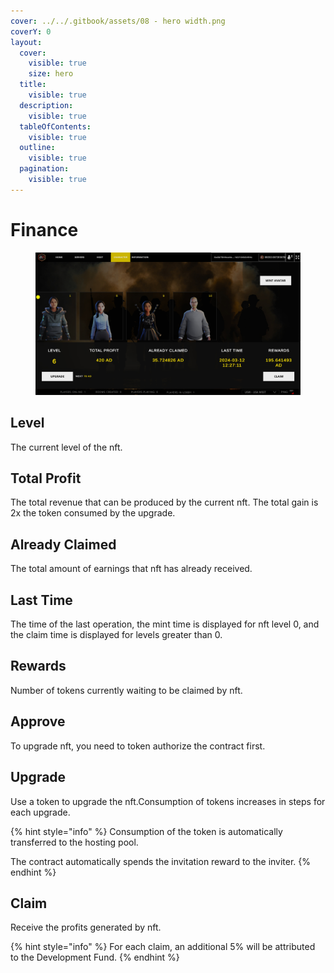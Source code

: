```yaml
---
cover: ../../.gitbook/assets/08 - hero width.png
coverY: 0
layout:
  cover:
    visible: true
    size: hero
  title:
    visible: true
  description:
    visible: true
  tableOfContents:
    visible: true
  outline:
    visible: true
  pagination:
    visible: true
---
```


# Finance

<figure><img src="../../.gitbook/assets/characterbasicfi.png" alt=""><figcaption></figcaption></figure>

## Level

The current level of the nft.

## Total Profit

The total revenue that can be produced by the current nft. The total gain is 2x the token consumed by the upgrade.

## Already Claimed

The total amount of earnings that nft has already received.

## Last Time

The time of the last operation, the mint time is displayed for nft level 0, and the claim time is displayed for levels greater than 0.

## Rewards

Number of tokens currently waiting to be claimed by nft.

## Approve

To upgrade nft, you need to token authorize the contract first.

## Upgrade

Use a token to upgrade the nft.Consumption of tokens increases in steps for each upgrade.

{% hint style="info" %}
Consumption of the token is automatically transferred to the hosting pool.

The contract automatically spends the invitation reward to the inviter.
{% endhint %}

## Claim

Receive the profits generated by nft.

{% hint style="info" %}
For each claim, an additional 5% will be attributed to the Development Fund.
{% endhint %}
